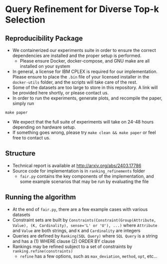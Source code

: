 # Query Refinement for Diverse Top-k Selection

## Reproducibility Package

* We containerized our experiments suite in order to ensure the correct dependencies are installed and the proper setup is performed.
    - Please ensure Docker, docker-compose, and GNU make are all installed on your system
* In general, a license for IBM CPLEX is required for our implementation. Please ensure to place the `.bin` file of your licensed installer in the `docker-utils` folder, and the scripts will take care of the rest.
* Some of the datasets are too large to store in this repository. A link will be provided here shortly, or please contact us.
* In order to run the experiments, generate plots, and recompile the paper, simply run
```
make paper
```
* We expect that the full suite of experiments will take on 24-48 hours depending on hardware setup.
* If something goes wrong, please try `make clean && make paper` or feel free to contact us.

## Structure

* Technical report is available at http://arxiv.org/abs/2403.17786
* Source code for implementation is in `ranking_refinements` folder
    * `fair.py` contains the key components of the implementation, and some example scenarios that may be run by evaluating the file

## Running the algorithm

* At the end of `fair.py`, there are a few example cases with various datasets
* Constraint sets are built by `Constraints(Constraint(Group(Attribute, Value), (K, Cardinality), sense='L' or 'U'), ...)` where `Attribute` and `Value` are both strings, and `K` and `Cardinality` are integers
* Queries are defined by `Ranking(SQL Query)` where `SQL Query` is a string and has a 
    (1) WHERE clause
    (2) ORDER BY clause
* Rankings may be refined subject to a set of constraints by `ranking.refine(constraints)`
    * `refine` has a few options, such as `max_deviation`, `method`, `opt`, etc...